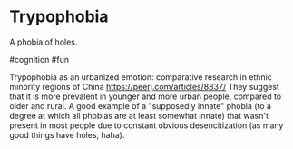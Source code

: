 # Trypophobia

A phobia of holes.

#cognition #fun

Trypophobia as an urbanized emotion: comparative research in ethnic minority regions of China
https://peerj.com/articles/8837/
They suggest that it is more prevalent in younger and more urban people, compared to older and rural. A good example of a "supposedly innate" phobia (to a degree at which all phobias are at least somewhat innate) that wasn't present in most people due to constant obvious desencitization (as many good things have holes, haha).